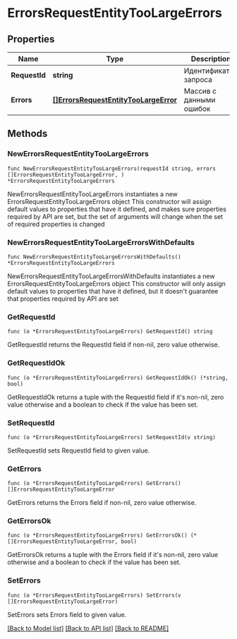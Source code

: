 # ErrorsRequestEntityTooLargeErrors

## Properties

Name | Type | Description | Notes
------------ | ------------- | ------------- | -------------
**RequestId** | **string** | Идентификатор запроса | 
**Errors** | [**[]ErrorsRequestEntityTooLargeError**](ErrorsRequestEntityTooLargeError.md) | Массив с данными ошибок | 

## Methods

### NewErrorsRequestEntityTooLargeErrors

`func NewErrorsRequestEntityTooLargeErrors(requestId string, errors []ErrorsRequestEntityTooLargeError, ) *ErrorsRequestEntityTooLargeErrors`

NewErrorsRequestEntityTooLargeErrors instantiates a new ErrorsRequestEntityTooLargeErrors object
This constructor will assign default values to properties that have it defined,
and makes sure properties required by API are set, but the set of arguments
will change when the set of required properties is changed

### NewErrorsRequestEntityTooLargeErrorsWithDefaults

`func NewErrorsRequestEntityTooLargeErrorsWithDefaults() *ErrorsRequestEntityTooLargeErrors`

NewErrorsRequestEntityTooLargeErrorsWithDefaults instantiates a new ErrorsRequestEntityTooLargeErrors object
This constructor will only assign default values to properties that have it defined,
but it doesn't guarantee that properties required by API are set

### GetRequestId

`func (o *ErrorsRequestEntityTooLargeErrors) GetRequestId() string`

GetRequestId returns the RequestId field if non-nil, zero value otherwise.

### GetRequestIdOk

`func (o *ErrorsRequestEntityTooLargeErrors) GetRequestIdOk() (*string, bool)`

GetRequestIdOk returns a tuple with the RequestId field if it's non-nil, zero value otherwise
and a boolean to check if the value has been set.

### SetRequestId

`func (o *ErrorsRequestEntityTooLargeErrors) SetRequestId(v string)`

SetRequestId sets RequestId field to given value.


### GetErrors

`func (o *ErrorsRequestEntityTooLargeErrors) GetErrors() []ErrorsRequestEntityTooLargeError`

GetErrors returns the Errors field if non-nil, zero value otherwise.

### GetErrorsOk

`func (o *ErrorsRequestEntityTooLargeErrors) GetErrorsOk() (*[]ErrorsRequestEntityTooLargeError, bool)`

GetErrorsOk returns a tuple with the Errors field if it's non-nil, zero value otherwise
and a boolean to check if the value has been set.

### SetErrors

`func (o *ErrorsRequestEntityTooLargeErrors) SetErrors(v []ErrorsRequestEntityTooLargeError)`

SetErrors sets Errors field to given value.



[[Back to Model list]](../README.md#documentation-for-models) [[Back to API list]](../README.md#documentation-for-api-endpoints) [[Back to README]](../README.md)



